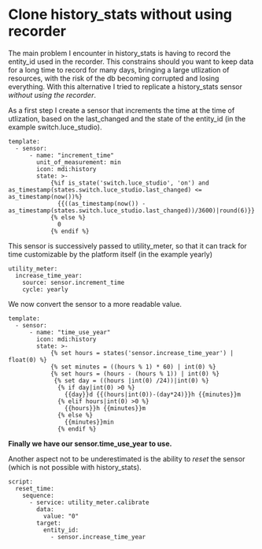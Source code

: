 # Clone history_stats without using recorder

The main problem I encounter in history_stats is having to record the entity_id used in the recorder. This constrains should you want to keep 
data for a long time to record for many days, bringing a large utlization of resources, with the risk of the db becoming corrupted and losing everything.
With this alternative I tried to replicate a history_stats sensor *without using the recorder*.

As a first step I create a sensor that increments the time at the time of utlization, based on the last_changed and the state of the entity_id (in the example switch.luce_studio).

``` 
template:
  - sensor:
      - name: "increment_time"
        unit_of_measurement: min 
        icon: mdi:history
        state: >-
            {%if is_state('switch.luce_studio', 'on') and as_timestamp(states.switch.luce_studio.last_changed) <= as_timestamp(now())%}
              {{((as_timestamp(now()) - as_timestamp(states.switch.luce_studio.last_changed))/3600)|round(6)}}
            {% else %}
              0
            {% endif %}

``` 
This sensor is successively passed to utility_meter, so that it can track for time customizable by the platform itself (in the example yearly)

``` 
utility_meter:
  increase_time_year:
    source: sensor.increment_time
    cycle: yearly

``` 
We now convert the sensor to a more readable value.
``` 
template:
  - sensor:
      - name: "time_use_year"
        icon: mdi:history
        state: >-
            {% set hours = states('sensor.increase_time_year') | float(0) %}
            {% set minutes = ((hours % 1) * 60) | int(0) %}
            {% set hours = (hours - (hours % 1)) | int(0) %}
             {% set day = ((hours |int(0) /24))|int(0) %}
              {% if day|int(0) >0 %}
                {{day}}d {{(hours|int(0))-(day*24)}}h {{minutes}}m
              {% elif hours|int(0) >0 %}
                {{hours}}h {{minutes}}m
              {% else %}
                {{minutes}}min
              {% endif %}
``` 
**Finally we have our sensor.time_use_year to use.**

Another aspect not to be underestimated is the ability to *reset* the sensor (which is not possible with history_stats).
``` 
script:
  reset_time:
    sequence:
      - service: utility_meter.calibrate
        data:
          value: "0"
        target: 
          entity_id:
            - sensor.increase_time_year
``` 

